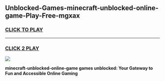 
## Unblocked-Games-minecraft-unblocked-online-game-Play-Free-mgxax
<h3>
<a href="https://premium76.site?title=minecraft-unblocked-online-game&ref=24M">CLICK TO PLAY</a></h3>
<hr>

<h3>
<a href="https://premium76.site?title=minecraft-unblocked-online-game&ref=24M">CLICK 2 PLAY</a>
  
</h3>

<a href="https://premium76.site?title=minecraft-unblocked-online-game&ref=24M"><img src="https://clearcache.store/games.png"></a>


**minecraft-unblocked-online-game games unblocked: Your Gateway to Fun and Accessible Online Gaming**
